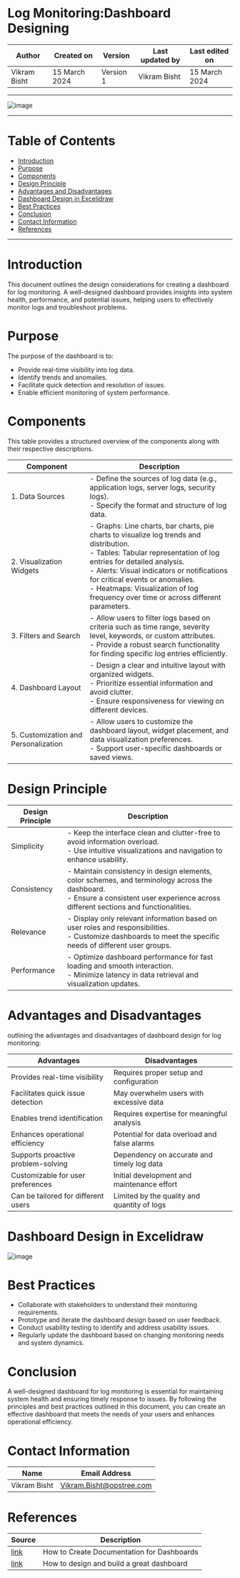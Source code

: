 # Log Monitoring:Dashboard Designing 

|   Author        |  Created on   |  Version   | Last updated by  | Last edited on |
| --------------- | --------------| -----------|----------------- | -------------- |
| Vikram Bisht    | 15 March 2024 |  Version 1 | Vikram Bisht     | 15 March 2024  |
***
![image](https://github.com/CodeOps-Hub/Documentation/assets/79625874/1311ddbc-cb47-4d78-8527-60b312cb1963)
***

# Table of Contents 

+ [Introduction](#Introduction)
+ [Purpose](#Purpose)
+ [Components](#Components)
+ [Design Principle](#Design-Principle)
+ [Advantages and Disadvantages](#Advantages-and-Disadvantages)
+ [Dashboard Design in Excelidraw](#Dashboard-Design-in-Excelidraw)
+ [Best Practices](#Best-Practices)
+ [Conclusion](#Conclusion)
+ [Contact Information](#contact-information)
+ [References](#References)
***


# Introduction

This document outlines the design considerations for creating a dashboard for log monitoring. A well-designed dashboard provides insights into system health, performance, and potential issues, helping users to effectively monitor logs and troubleshoot problems.

# Purpose

The purpose of the dashboard is to:

* Provide real-time visibility into log data.
* Identify trends and anomalies.
* Facilitate quick detection and resolution of issues.
* Enable efficient monitoring of system performance.

# Components

This table provides a structured overview of the components along with their respective descriptions.


| Component                   | Description                                                                                          |
|-----------------------------|------------------------------------------------------------------------------------------------------|
| 1. Data Sources            | - Define the sources of log data (e.g., application logs, server logs, security logs).<br>- Specify the format and structure of log data.     |
| 2. Visualization Widgets   | - Graphs: Line charts, bar charts, pie charts to visualize log trends and distribution.<br>- Tables: Tabular representation of log entries for detailed analysis.<br>- Alerts: Visual indicators or notifications for critical events or anomalies.<br>- Heatmaps: Visualization of log frequency over time or across different parameters. |
| 3. Filters and Search      | - Allow users to filter logs based on criteria such as time range, severity level, keywords, or custom attributes.<br>- Provide a robust search functionality for finding specific log entries efficiently.     |
| 4. Dashboard Layout        | - Design a clear and intuitive layout with organized widgets.<br>- Prioritize essential information and avoid clutter.<br>- Ensure responsiveness for viewing on different devices.     |
| 5. Customization and Personalization | - Allow users to customize the dashboard layout, widget placement, and data visualization preferences.<br>- Support user-specific dashboards or saved views.   |

# Design Principle

| Design Principle | Description |
|---|---|
| Simplicity | - Keep the interface clean and clutter-free to avoid information overload.<br>- Use intuitive visualizations and navigation to enhance usability. |
| Consistency | - Maintain consistency in design elements, color schemes, and terminology across the dashboard.<br>- Ensure a consistent user experience across different sections and functionalities. |
| Relevance | - Display only relevant information based on user roles and responsibilities.<br>- Customize dashboards to meet the specific needs of different user groups. |
| Performance | - Optimize dashboard performance for fast loading and smooth interaction.<br>- Minimize latency in data retrieval and visualization updates. |

# Advantages and Disadvantages

outlining the advantages and disadvantages of dashboard design for log monitoring:

| Advantages                            | Disadvantages                                  |
|--------------------------------------|------------------------------------------------|
| Provides real-time visibility        | Requires proper setup and configuration        |
| Facilitates quick issue detection    | May overwhelm users with excessive data        |
| Enables trend identification         | Requires expertise for meaningful analysis     |
| Enhances operational efficiency      | Potential for data overload and false alarms   |
| Supports proactive problem-solving  | Dependency on accurate and timely log data     |
| Customizable for user preferences    | Initial development and maintenance effort     |
| Can be tailored for different users  | Limited by the quality and quantity of logs    |

# Dashboard Design in Excelidraw

![image](https://github.com/CodeOps-Hub/Documentation/assets/79625874/f213f12a-d11e-4c31-84cf-0088145e952f)

# Best Practices

* Collaborate with stakeholders to understand their monitoring requirements.
* Prototype and iterate the dashboard design based on user feedback.
* Conduct usability testing to identify and address usability issues.
* Regularly update the dashboard based on changing monitoring needs and system dynamics.
  
# Conclusion

A well-designed dashboard for log monitoring is essential for maintaining system health and ensuring timely response to issues. By following the principles and best practices outlined in this document, you can create an effective dashboard that meets the needs of your users and enhances operational efficiency.


# Contact Information

|  Name                     |        	Email Address           |
| ------------              | --------------------------------|
| Vikram Bisht              |  Vikram.Bisht@opstree.com       |  

# References

|  Source                                                                                 |        Description    |
| ------------                                                                            | ----------------------|
| [link](https://chartio.com/learn/dashboards/how-to-create-documentation-for-dashboards/)          |      How to Create Documentation for Dashboards        |
| [link](https://www.geckoboard.com/best-practice/dashboard-design/)          |      How to design and build a great dashboard        |
